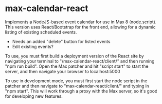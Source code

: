 # max-calendar-react

Implements a NodeJS-based event calendar for use in Max 8 (node.script). This version uses React/Bootstrap for the front end, allowing for a dynamic listing of existing scheduled events.

* Needs an added "delete" button for listed events
* Edit existing events?

To use, you must first build a deployment version of the React site by navigating your terminal to "/max-calendar-react/client/" and then running "npm run build". Open the Max patcher and hit "script start" to start the server, and then navigate your browser to localhost:5000

To use in development mode, you must first start the node script in the patcher and then navigate to "max-calendar-react/client/" and typing in "npm start". This will work through a proxy with the Max server, so it's good for developing new features.

